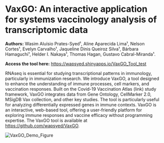 # VaxGO: An interactive application for systems vaccinology analysis of transcriptomic data

**Authors:** Wasim Aluísio Prates-Syed¹, Aline Aparecida Lima¹, Nelson Cortes¹, Evelyn Carvalho¹, Jaqueline Dinis Queiroz Silva¹, Bárbara Hamaguchi¹, Helder I. Nakaya¹, Thomas Hagan, Gustavo Cabral-Miranda¹.

**Access the tool here:** https://wapsyed.shinyapps.io/VaxGO_Tool_test

RNAseq is essential for studying transcriptional patterns in immunology, particularly in immunization research. We introduce VaxGO, a tool designed to enhance the understanding of immune processes, cell markers, and vaccination responses. Built on the Covid-19 Vaccination Atlas (link) study framework, VaxGO integrates data from Gene Ontology, CellMarker 2.0, MSigDB Vax collection, and other key studies. The tool is particularly useful for analyzing differentially expressed genes in immune contexts. VaxGO is an interactive, web-based tool, offering a user-friendly platform for exploring immune responses and vaccine efficacy without programming expertise. The VaxGO tool is available at https://github.com/wapsyed/VaxGO. 

![VaxGO_Demo_Figure](https://github.com/user-attachments/assets/56da3e9d-1f86-47b0-85fa-000d78259763)
